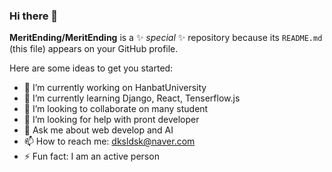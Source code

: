 ### Hi there 👋


**MeritEnding/MeritEnding** is a ✨ _special_ ✨ repository because its `README.md` (this file) appears on your GitHub profile.

Here are some ideas to get you started:

- 🔭 I’m currently working on HanbatUniversity
- 🌱 I’m currently learning Django, React, Tenserflow.js
- 👯 I’m looking to collaborate on many student
- 🤔 I’m looking for help with pront developer
- 💬 Ask me about web develop and AI
- 📫 How to reach me: dksldsk@naver.com
- ⚡ Fun fact: I am an active person

